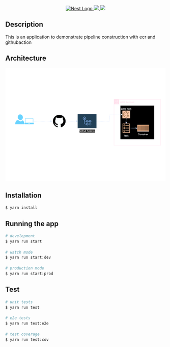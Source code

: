 <p align="center">
  <a href="http://nestjs.com/" target="blank"><img src="https://nestjs.com/img/logo-small.svg" width="100" alt="Nest Logo" /> <img href="" src="https://miro.medium.com/v2/resize:fit:492/0*iRoEBk-3eaNgv9ME.png" width="100" /> <img href="" src="https://encrypted-tbn0.gstatic.com/images?q=tbn:ANd9GcSrbaM_JcPwIfrZuClh6vB3puwIGO3CwVKyiwlEi9aQKToDP_GL7wCIJLJsuRCd32x8_ow&usqp=CAU" width="100" /></a>
</p>


## Description

This is an application to demonstrate pipeline construction with ecr and githubaction

## Architecture

![img](https://raw.githubusercontent.com/Jardielson-s/ecr-pipeline/2b4bffcc0ca3c886739ee8fa6ae468fcd6f5861f/images/devops.drawio.svg)

## Installation

```bash
$ yarn install
```

## Running the app

```bash
# development
$ yarn run start

# watch mode
$ yarn run start:dev

# production mode
$ yarn run start:prod
```

## Test

```bash
# unit tests
$ yarn run test

# e2e tests
$ yarn run test:e2e

# test coverage
$ yarn run test:cov
```
